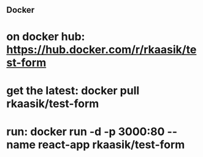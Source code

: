 ## Docker
# on docker hub: https://hub.docker.com/r/rkaasik/test-form
# get the latest: docker pull rkaasik/test-form
# run: docker run -d -p 3000:80 --name react-app rkaasik/test-form
